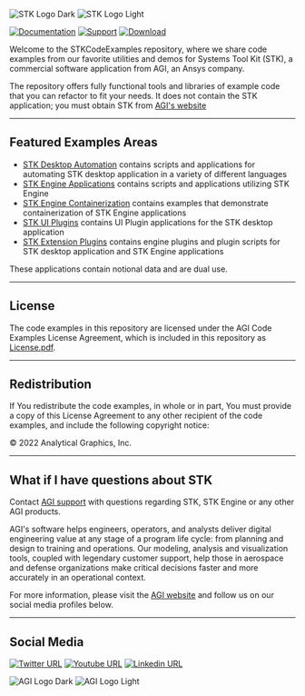 ![STK Logo Dark](https://user-images.githubusercontent.com/3358750/162804833-47c09f8a-b0df-4bb6-b197-3ef35f61778f.svg#gh-light-mode-only)
![STK Logo Light](https://user-images.githubusercontent.com/3358750/162804844-2b0b8e34-ba3d-4a5b-9164-cf2ca89a1064.svg#gh-dark-mode-only)

[![Documentation](https://img.shields.io/badge/docs-online-FFB71B?style=for-the-badge)](https://help.agi.com/stkdevkit/index.htm)
[![Support](https://img.shields.io/badge/support-email-898A8D?style=for-the-badge)](mailto:support@agi.com)
[![Download](https://img.shields.io/badge/download-12.5-007DB7?style=for-the-badge)](https://support.agi.com/downloads/3/)

Welcome to the STKCodeExamples repository, where we share code examples from our favorite utilities and demos for Systems Tool Kit (STK), a commercial software application from AGI, an Ansys company.

The repository offers fully functional tools and libraries of example code that you can refactor to fit your needs. It does not contain the STK application; you must obtain STK from [AGI's website](https://support.agi.com/downloads/3/ "AGI's Downloads")

----

## Featured Examples Areas

* [STK Desktop Automation](./StkAutomation) contains scripts and applications for automating STK desktop application in a variety of different languages
* [STK Engine Applications](./StkEngineApplications) contains scripts and applications utilizing STK Engine
* [STK Engine Containerization](./StkEngineContainerization) contains examples that demonstrate containerization of STK Engine applications
* [STK UI Plugins](./StkUiPlugins) contains UI Plugin applications for the STK desktop application
* [STK Extension Plugins](./StkExtensionPlugins) contains engine plugins and plugin scripts for STK desktop application and STK Engine applications

These applications contain notional data and are dual use.

----

## License

The code examples in this repository are licensed under the AGI Code Examples License Agreement, which is included in this repository as [License.pdf](License.pdf).

----

## Redistribution

If You redistribute the code examples, in whole or in part, You must provide a copy of this License Agreement to any other recipient of the code examples, and include the following copyright notice:

© 2022 Analytical Graphics, Inc.

----

## What if I have questions about STK

Contact [AGI support](mail:support@agi.com "Email AGI Support") with questions regarding STK, STK Engine or any other AGI products.

AGI's software helps engineers, operators, and analysts deliver digital engineering value at any stage of a program life cycle: from planning and design to training and operations. Our modeling, analysis and visualization tools, coupled with legendary customer support, help those in aerospace and defense organizations make critical decisions faster and more accurately in an operational context.


For more information, please visit the [AGI website](https://www.agi.com "AGI's Homepage") and follow us on our social media profiles below.

----

## Social Media

[![Twitter URL](https://img.shields.io/badge/twitter-%231DA1F2.svg?style=for-the-badge&logo=Twitter&logoColor=white)](https://twitter.com/agitweets)
[![Youtube URL](https://img.shields.io/badge/youtube-%23FF0000.svg?style=for-the-badge&logo=YouTube&logoColor=white)](https://www.youtube.com/user/AnalyticalGraphics)
[![Linkedin URL](https://img.shields.io/badge/linkedin-%230077B5.svg?style=for-the-badge&logo=linkedin&logoColor=white)](https://www.linkedin.com/company/agi?trk=company_logo)

![AGI Logo Dark](https://user-images.githubusercontent.com/3358750/162795809-4fc8326e-fd6a-4022-b731-cee62fcc58db.png#gh-dark-mode-only)
![AGI Logo Light](https://user-images.githubusercontent.com/3358750/162795908-bf530bb9-bbab-45b0-82d7-cabd67186699.png#gh-light-mode-only)

